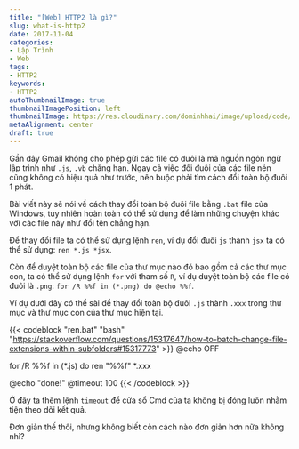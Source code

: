 ```yaml
---
title: "[Web] HTTP2 là gì?"
slug: what-is-http2
date: 2017-11-04
categories:
- Lập Trình
- Web
tags:
- HTTP2
keywords:
- HTTP2
autoThumbnailImage: true
thumbnailImagePosition: left
thumbnailImage: https://res.cloudinary.com/dominhhai/image/upload/code/nodejs_svg.svg
metaAlignment: center
draft: true
---
```


Gần đây Gmail không cho phép gửi các file có đuôi là mã nguồn ngôn ngữ lập trình như `.js`, `.vb` chẳng hạn.
Ngay cả việc đổi đuôi của các file nén cũng không có hiệu quả như trước, nên buộc phải tìm cách đổi toàn bộ đuôi 1 phát.

Bài viết này sẽ nói về cách thay đổi toàn bộ đuôi file bằng `.bat` file của Windows, tuy nhiên hoàn toàn có thể sử dụng để làm những chuyện khác với các file này như đổi tên chẳng hạn.

Để thay đổi file ta có thể sử dụng lệnh `ren`, ví dụ đổi đuôi `js` thành `jsx` ta có thể sử dụng: `ren *.js *jsx`.


Còn để duyệt toàn bộ các file của thư mục nào đó bao gồm cả các thư mục con, ta có thể sử dụng lệnh `for` với tham số `R`, ví dụ duyệt toàn bộ các file có đuôi là `.png`: `for /R %%f in (*.png) do @echo %%f`.

Ví dụ dưới đây có thể sài để thay đổi toàn bộ đuôi `.js` thành `.xxx` trong thư mục và thư mục con của thư mục hiện tại.

{{< codeblock  "ren.bat" "bash" "https://stackoverflow.com/questions/15317647/how-to-batch-change-file-extensions-within-subfolders#15317773" >}}
@echo OFF

for /R %%f in (*.js) do ren "%%f" *.xxx

@echo "done!"
@timeout 100
{{< /codeblock >}}

Ở đây ta thêm lệnh `timeout` để cửa sổ Cmd của ta không bị đóng luôn nhằm tiện theo dõi kết quả.

Đơn giản thế thôi, nhưng không biết còn cách nào đơn giản hơn nữa không nhỉ?
